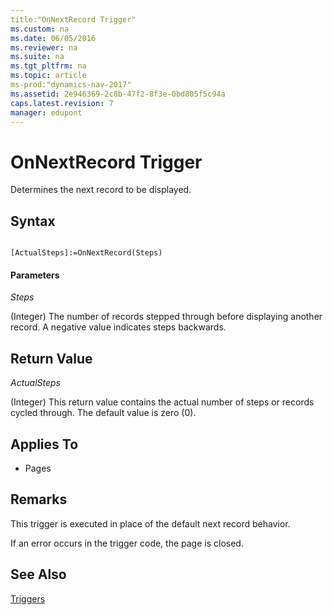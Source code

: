 ```yaml
---
title:"OnNextRecord Trigger"
ms.custom: na
ms.date: 06/05/2016
ms.reviewer: na
ms.suite: na
ms.tgt_pltfrm: na
ms.topic: article
ms-prod:"dynamics-nav-2017"
ms.assetid: 2e946369-2c8b-47f2-8f3e-0bd805f5c94a
caps.latest.revision: 7
manager: edupont
---
```

# OnNextRecord Trigger
Determines the next record to be displayed.  
  
## Syntax  
  
```  
  
[ActualSteps]:=OnNextRecord(Steps)  
```  
  
#### Parameters  
 *Steps*  
  
 \(Integer\) The number of records stepped through before displaying another record. A negative value indicates steps backwards.  
  
## Return Value  
 *ActualSteps*  
  
 \(Integer\) This return value contains the actual number of steps or records cycled through. The default value is zero \(0\).  
  
## Applies To  
  
-   Pages  
  
## Remarks  
 This trigger is executed in place of the default next record behavior.  
  
 If an error occurs in the trigger code, the page is closed.  
  
## See Also  
 [Triggers](Triggers.md)